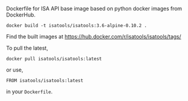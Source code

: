 Dockerfile for ISA API base image based on python docker images from DockerHub.

```
docker build -t isatools/isatools:3.6-alpine-0.10.2 .
```

Find the built images at https://hub.docker.com/r/isatools/isatools/tags/

To pull the latest,

```
docker pull isatools/isatools:latest
```

or use,

```
FROM isatools/isatools:latest
```

in your `Dockerfile`.
